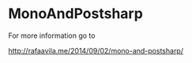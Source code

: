 MonoAndPostsharp
================

For more information go to

http://rafaavila.me/2014/09/02/mono-and-postsharp/